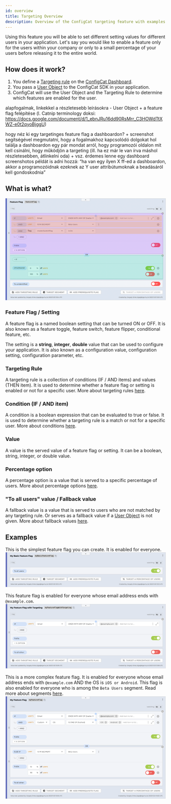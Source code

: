 ```yaml
---
id: overview
title: Targeting Overview
description: Overview of the ConfigCat targeting feature with examples.
---
```


Using this feature you will be able to set different setting values for different users in your application. Let's say you would like to enable a feature only for the users within your company or only to a small percentage of your users before releasing it to the entire world.

## How does it work?

1. You define a [Targeting rule](TODO) on the <a href="https://app.configcat.com" target="_blank">ConfigCat Dashboard</a>.
2. You pass a [User Object](TODO) to the ConfigCat SDK in your application.
3. ConfigCat will use the User Object and the Targeting Rule to determine which features are enabled for the user.

alapfogalmak, linkekkel a részletesebb leírásokra - User Object + a feature flag felépítése (l. Catnip terminology doksi: https://docs.google.com/document/d/1_ebnJRu16dd90RsMrr_C3HOWdTtXWZ-e0t2qyoBjggU)

hogy néz ki egy targetinges feature flag a dashboardon? + screenshot segítségével megmutatni, hogy a fogalmakhoz kapcsolódó dolgokat hol találja a dashboardon
egy pár mondat arról, hogy programozói oldalon mit kell csinálni, hogy működjön a targeting (ill. ha ez már le van írva máshol részletesebben, átlinkelni oda) + vsz. érdemes lenne egy dashboard screenshotos példát is adni hozzá: “ha van egy ilyen X ff-ed a dashboardon, akkor a programozóidnak ezeknek az Y user attribútumoknak a beadásáról kell gondoskodnia”

## What is what?
![Targeting Overview](../../static/assets/targeting/targeting.png)

### Feature Flag / Setting

A feature flag is a named boolean setting that can be turned ON or OFF. It is also known as a feature toggle, feature switch, feature flipper, conditional feature, etc.

The setting is a **string**, **integer**, **double** value that can be used to configure your application. It is also known as a configuration value, configuration setting, configuration parameter, etc.

### Targeting Rule

A targeting rule is a collection of conditions (IF / AND items) and values (THEN item). It is used to determine whether a feature flag or setting is enabled or not for a specific user. More about targeting rules [here](TODO).

### Condition (IF / AND item)

A condition is a boolean expression that can be evaluated to true or false. It is used to determine whether a targeting rule is a match or not for a specific user. More about conditions [here](TODO).

### Value

A value is the served value of a feature flag or setting. It can be a boolean, string, integer, or double value.

### Percentage option

A percentage option is a value that is served to a specific percentage of users. More about percentage options [here](TODO).

### "To all users" value / Fallback value

A fallback value is a value that is served to users who are not matched by any targeting rule. Or serves as a fallback value if a [User Object](TODO) is not given. More about fallback values [here](TODO).

## Examples
This is the simplest feature flag you can create. It is enabled for everyone.
![Basic Feature Flag](../../static/assets/targeting/basic.png)

This feature flag is enabled for everyone whose email address ends with `@example.com`.
![Simple Feature Flag](../../static/assets/targeting/simple.png)

This is a more complex feature flag. It is enabled for everyone whose email address ends with `@example.com` AND the OS is `iOS or Android`. This flag is also enabled for everyone who is among the `Beta Users` segment. Read more about segments [here](segments.md).
![Complex Feature Flag](../../static/assets/targeting/complex.png)

> 
